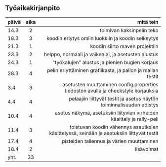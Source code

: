 ## Työaikakirjanpito

| päivä        | aika           | mitä tein  |
| ------------- |:-------------:| -----:|
| 14.3 | 2 | toimivan kaksinpelin teko |
| 18.3 | 3 |  koodin eriytys omiin luokkiin ja koodin selkeytys  |
| 21.3 | 1      |  koodin siirto maven projektiin |
|23.3 | 2 | helppo, normaali ja vaikea ai, ja asetusten alustus |
|24.3 | 1 | "työkalujen" alustus ja pienien bugien korjaus |
|28.3 | 4 | pelin eriyttäminen grafiikasta, ja pallon ja mailan testit
|3.4 | 3 | asetusten muuttaminen config.properties tiedoston avulla  ja checkstyle korjauksia|
|4.4 | 4 | pelaajiin liittyvät testit ja asetus näytön toiminnalisuuden edistys |
|10.4 | 4|  asetus näkymä, asetuksiin liityvien virheiden käsittely ja rally-peli|
|11.4 | 3| toistuvan koodin vähennys aseutksien käsittelyssä, seinään ja asetuksiin liittyvät testit |
|17.4 | 4|  pisteiden tallennus ja värien muuttaminen |
|18.4 | 2| lisävoimat |
|yht. | 33 |  |
